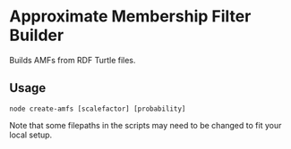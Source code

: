 # Approximate Membership Filter Builder
Builds AMFs from RDF Turtle files.
## Usage
`node create-amfs [scalefactor] [probability]`

Note that some filepaths in the scripts may need to be changed to fit your local setup.
